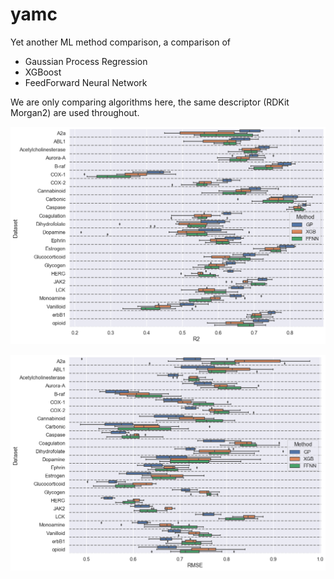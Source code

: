 # yamc
Yet another ML method comparison, a comparison of 
* Gaussian Process Regression
* XGBoost
* FeedForward Neural Network

We are only comparing algorithms here, the same descriptor (RDKit Morgan2) are used throughout.

![](r2_comparison.png)

![](rmse_comparison.png)
